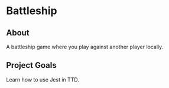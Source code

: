 # Battleship

## About

A battleship game where you play against another player locally.

## Project Goals

Learn how to use Jest in TTD.

